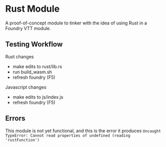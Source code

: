 # Rust Module
A proof-of-concept module to tinker with the idea of using Rust in a Foundry VTT module.

## Testing Workflow
Rust changes
- make edits to rust/lib.rs
- run build_wasm.sh
- refresh foundry (F5)

Javascript changes
- make edits to js/index.js
- refresh foundry (F5)

## Errors
This module is not yet functional, and this is the error it produces
`Uncaught TypeError: Cannot read properties of undefined (reading 'rustFunction')`